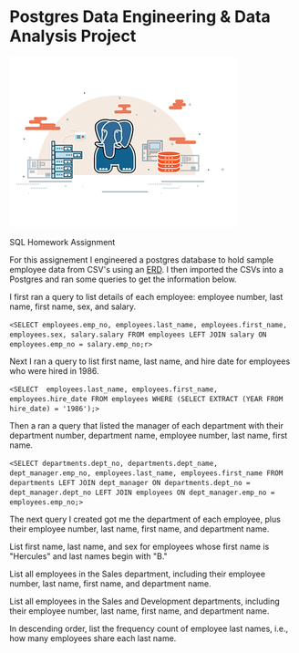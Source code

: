 # Postgres Data Engineering & Data Analysis Project

![](postgres_sql_gif.gif)

SQL Homework Assignment 



For this assignement I engineered a postgres database to hold sample employee data from CSV's using an [ERD](https://www.quickdatabasediagrams.com). I then imported the CSVs into a Postgres and ran some queries to get the information below.

I first ran a query to list details of each employee: employee number, last name, first name, sex, and salary.

`<SELECT employees.emp_no, employees.last_name, employees.first_name, employees.sex, salary.salary
  FROM employees
  LEFT JOIN salary
  ON employees.emp_no = salary.emp_no;r>`

Next I ran a query to list first name, last name, and hire date for employees who were hired in 1986.

`<SELECT  employees.last_name, employees.first_name, employees.hire_date
  FROM employees
  WHERE (SELECT EXTRACT (YEAR FROM hire_date) = '1986');>`

Then a ran a query that listed the manager of each department with their department number, department name, employee number, last name, first name.

`<SELECT departments.dept_no, departments.dept_name, dept_manager.emp_no, employees.last_name, employees.first_name
  FROM departments
  LEFT JOIN dept_manager
  ON departments.dept_no = dept_manager.dept_no
  LEFT JOIN employees
  ON dept_manager.emp_no = employees.emp_no;>`

The next query I created got me the department of each employee, plus their employee number, last name, first name, and department name.


List first name, last name, and sex for employees whose first name is "Hercules" and last names begin with "B."


List all employees in the Sales department, including their employee number, last name, first name, and department name.


List all employees in the Sales and Development departments, including their employee number, last name, first name, and department name.


In descending order, list the frequency count of employee last names, i.e., how many employees share each last name.




